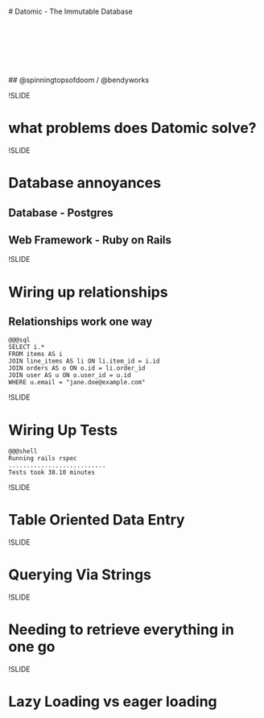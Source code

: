 <br />
<br />
<br />
<br />
# Datomic - The Immutable Database
<br />
<br />
<br />
<br />
<br />
<br />
<br />
<br />
## @spinningtopsofdoom / @bendyworks

!SLIDE

# what problems does Datomic solve?

!SLIDE

# Database annoyances

## Database - Postgres
## Web Framework - Ruby on Rails

!SLIDE

# Wiring up relationships
## Relationships work one way


    @@@sql
    SELECT i.*
    FROM items AS i
    JOIN line_items AS li ON li.item_id = i.id
    JOIN orders AS o ON o.id = li.order_id
    JOIN user AS u ON o.user_id = u.id
    WHERE u.email = "jane.doe@example.com"


!SLIDE

# Wiring Up Tests

    @@@shell
    Running rails rspec
    ...........................
    Tests took 38.10 minutes

!SLIDE

# Table Oriented Data Entry

!SLIDE

# Querying Via Strings

!SLIDE

# Needing to retrieve everything in one go

!SLIDE

# Lazy Loading vs eager loading
